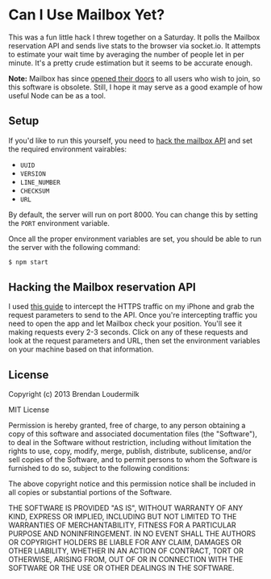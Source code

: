 # Can I Use Mailbox Yet?

This was a fun little hack I threw together on a Saturday. It polls the Mailbox
reservation API and sends live stats to the browser via socket.io. It attempts
to estimate your wait time by averaging the number of people let in per
minute. It's a pretty crude estimation but it seems to be accurate enough.

**Note:** Mailbox has since [opened their doors][fin] to all users who wish to
join, so this software is obsolete. Still, I hope it may serve as a good example
of how useful Node can be as a tool.

[fin]: http://www.mailboxapp.com/blog/?p=1#mailbox-now-available-without-the-wait

## Setup

If you'd like to run this yourself, you need to [hack the mailbox
API](#hacking-the-mailbox-reservation-api) and set the required environment
vairables:

* `UUID`
* `VERSION`
* `LINE_NUMBER`
* `CHECKSUM`
* `URL`

By default, the server will run on port 8000. You can change this by
setting the `PORT` environment variable.

Once all the proper environment variables are set, you should be able to run the
server with the following command:

```bash
$ npm start
```

## Hacking the Mailbox reservation API

I used [this guide][https_guide] to intercept the HTTPS traffic on my iPhone and
grab the request parameters to send to the API. Once you're intercepting
traffic you need to open the app and let Mailbox check your position. You'll see
it making requests every 2-3 seconds. Click on any of these requests and look at
the request parameters and URL, then set the environment variables on your
machine based on that information.

[https_guide]: http://www.tuaw.com/2011/02/21/how-to-inspect-ioss-http-traffic-without-spending-a-dime/

## License

Copyright (c) 2013 Brendan Loudermilk

MIT License

Permission is hereby granted, free of charge, to any person obtaining a copy of this software and associated documentation files (the "Software"), to deal in the Software without restriction, including without limitation the rights to use, copy, modify, merge, publish, distribute, sublicense, and/or sell copies of the Software, and to permit persons to whom the Software is furnished to do so, subject to the following conditions:

The above copyright notice and this permission notice shall be included in all copies or substantial portions of the Software.

THE SOFTWARE IS PROVIDED "AS IS", WITHOUT WARRANTY OF ANY KIND, EXPRESS OR IMPLIED, INCLUDING BUT NOT LIMITED TO THE WARRANTIES OF MERCHANTABILITY, FITNESS FOR A PARTICULAR PURPOSE AND NONINFRINGEMENT. IN NO EVENT SHALL THE AUTHORS OR COPYRIGHT HOLDERS BE LIABLE FOR ANY CLAIM, DAMAGES OR OTHER LIABILITY, WHETHER IN AN ACTION OF CONTRACT, TORT OR OTHERWISE, ARISING FROM, OUT OF OR IN CONNECTION WITH THE SOFTWARE OR THE USE OR OTHER DEALINGS IN THE SOFTWARE.
